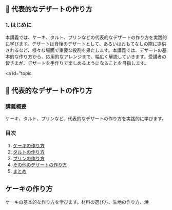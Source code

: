 ## 📝 代表的なデザートの作り方

<a id="introduction"></a>
### 1. はじめに

本講義では、ケーキ、タルト、プリンなどの代表的なデザートの作り方を実践的に学びます。デザートは食後のデザートとして、あるいはおもてなしの際に提供されるなど、様々な場面で重要な役割を果たします。本講義では、デザートの基本的な作り方から、応用的なアレンジまで、幅広く解説していきます。受講者の皆さまが、デザートを手作りで楽しめるようになることを目指します。

<a id="topic

## 📝 代表的なデザートの作り方

<a id="introduction"></a>
### 講義概要
ケーキ、タルト、プリンなど、代表的なデザートの作り方を実践的に学びます。

### 目次
1. [ケーキの作り方](#cake)
2. [タルトの作り方](#tart)
3. [プリンの作り方](#pudding)
4. [その他のデザートの作り方](#others)
5. [まとめ](#conclusion)

<a id="cake"></a>
## ケーキの作り方
ケーキの基本的な作り方を学びます。材料の選び方、生地の作り方、焼